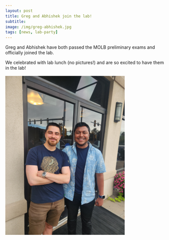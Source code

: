 ```yaml
---
layout: post  
title: Greg and Abhishek join the lab!  
subtitle:   
image: /img/greg-abhishek.jpg 
tags: [news, lab-party]  
---
```


Greg and Abhishek have both passed the MOLB preliminary exams and officially joined the lab. 

We celebrated with lab lunch (no pictures!) and are so excited to have them in the lab!
<br>
<br>
<img align="left" src="/img/greg-abhishek2.jpg " style="width:400 !important;height:500px !important;" />

